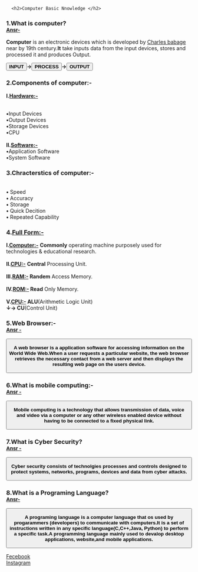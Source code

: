 
<html>
<head>

</head>
 <body>
        <!-- heading tag-->
 
      <h2>Computer Basic Nnowledge </h2> 
      
  <section>
   <span>
      <h3>1.What is computer?<br><small><u>Ansr-</u></small></h3> 
 <p><b> Computer</b> is an electronic devices which is developed by <u>Charles babage</u> near by 19th century.<b>It</b> take inputs data from the input devices, stores and processed it and produces Output.</p>
 <button class="px-3 py-2 lg:px-4 lg:py-3 bg-gray-900 text-gray-200 text-xs font-semibold rounded hover:bg-gray-800"><b>INPUT</b></button><b>&rarr;</b><button class="px-3 py-2 lg:px-4 lg:py-3 bg-gray-900 text-gray-200 text-xs font-semibold rounded hover:bg-gray-800"><b>PROCESS</b></button><b>&rarr;</b><button class="px-3 py-2 lg:px-4 lg:py-3 bg-gray-900 text-gray-200 text-xs font-semibold rounded hover:bg-gray-800"><b>OUTPUT</b></button>


<h3>2.Components of computer:-</h3>

 <b>I.<u>Hardware:-</u></b>
    
<br><b>•</b>Input Devices
<br><b>•</b>Output Devices
<br><b>•</b>Storage Devices
<br><b>•</b>CPU </br>
<br>
<b>II.<u>Software:-</u></b>
<br><b>•</b>Application Software
<br><b>•</b>System Software<br>

<h3>3.Chracterstics of computer:-</h3>
 
<br><b>•</b> Speed
<br><b>•</b> Accuracy
<br><b>•</b> Storage
<br><b>•</b> Quick Decition 
<br><b>•</b> Repeated Capability </br>

<h3>4.<u>Full Form:-</u></h3>
 
 <b>I.<u>Computer:-</u></b> <b>Commonly</b> operating machine purposely used for technologies & educational research.<br>
 <br>
<b>II.<u>CPU:-</u></b>  <b> Central</b> Processing Unit.<br>
<br>
<b>III.<u>RAM:-</u></b><b> Randem</b> Access Memory.<br>
<br>
<b>IV.<u>ROM:-</u></b><b> Read</b> Only Memory.<br>
<br>
<b>V.<u>CPU:-</u></b><b> ALU</b>(Arithmetic Logic Unit)<br><b>&darr;&rarr;</b><b> CU</b>(Control Unit)
       
 <h3>5.Web Browser:-<br> <Small><u>Ansr -</u></small> </h3>
 <button class="px-3 py-2 lg:px-4 lg:py-3 bg-gray-900 text-gray-200 text-xs font-semibold rounded hover:bg-gray-800"><b><p>A web browser is a application software for accessing information on the World Wide Web.When a user requests a particular website, the web browser retrieves the necessary contact from a web server and then displays the resulting web page on the users device.</p></b> </button>
 
 <h3>6.What is mobile computing:-<br> <small><u>Ansr -</u></small></h3> 
 <button class="px-3 py-2 lg:px-4 lg:py-3 bg-gray-900 text-gray-200 text-xs font-semibold rounded hover:bg-gray-800"><b><p>Mobile computing is a technology that allows transmission of data, voice and video via a computer or any other wireless enabled device without having to be connected to a fixed physical link.</p></b></button>
 <h3>7.What is Cyber Security?<br><small><u>Ansr -</u></small></h3>
 <button class="px-3 py-2 lg:px-4 lg:py-3 bg-gray-900 text-gray-200 text-xs font-semibold rounded hover:bg-gray-800"><b><p>Cyber security consists of technolgies processes and controls designed to protect systems, networks, programs, devices and data from cyber attacks.</b></p></button>
 
 <h3>8.What is a Programing Language?<br><small><u>Ansr-</u></small></h3>
 <button class="px-3 py-2 lg:px-4 lg:py-3 bg-gray-900 text-gray-200 text-xs font-semibold rounded hover:bg-gray-800"><b><p>A programing language is a computer language that os used by progarammers (developers) to communicate with computers.It is a set of instructions written in any specific language(C,C++,Java, Python) to perform a specific task.A programming language mainly used to devalop desktop applications, website,and mobile applications.</b></p> </button>

</section>

   </Span> 

           
<!-- Social media tag-->
  <a href="https://www.facebook.com/profile.php?id=100054229745076 " target="_main">Fecebook</a><br>
    <a href="https://instagram.com/its_vivek_492?igshid=YmMyMTA2M2Y=" target="_main">Instagram </a>
 
 
 
 


           
 



</body>
</html>

